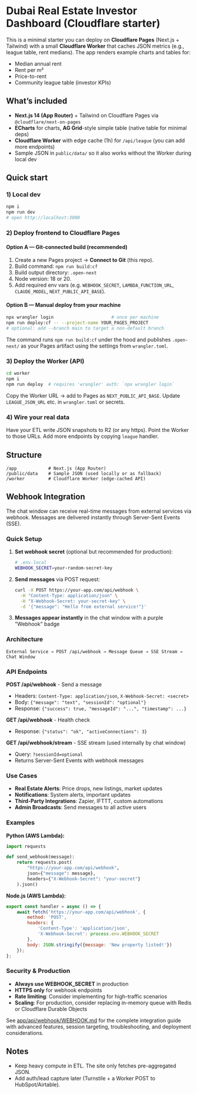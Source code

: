 # Dubai Real Estate Investor Dashboard (Cloudflare starter)

This is a minimal starter you can deploy on **Cloudflare Pages** (Next.js + Tailwind) with a small **Cloudflare Worker** that caches JSON metrics (e.g., league table, rent medians). The app renders example charts and tables for:
- Median annual rent
- Rent per m²
- Price-to-rent
- Community league table (investor KPIs)

## What’s included
- **Next.js 14 (App Router)** + Tailwind on Cloudflare Pages via `@cloudflare/next-on-pages`
- **ECharts** for charts, **AG Grid**-style simple table (native table for minimal deps)
- **Cloudflare Worker** with edge cache (1h) for `/api/league` (you can add more endpoints)
- Sample JSON in `public/data/` so it also works without the Worker during local dev

## Quick start

### 1) Local dev
```bash
npm i
npm run dev
# open http://localhost:3000
```

### 2) Deploy frontend to Cloudflare Pages

#### Option A — Git-connected build (recommended)
1. Create a new Pages project → **Connect to Git** (this repo).
2. Build command: `npm run build:cf`
3. Build output directory: `.open-next`
4. Node version: 18 or 20.
5. Add required env vars (e.g. `WEBHOOK_SECRET`, `LAMBDA_FUNCTION_URL`, `CLAUDE_MODEL`, `NEXT_PUBLIC_API_BASE`).

#### Option B — Manual deploy from your machine
```bash
npx wrangler login                      # once per machine
npm run deploy:cf -- --project-name YOUR_PAGES_PROJECT
# optional: add --branch main to target a non-default branch
```
The command runs `npm run build:cf` under the hood and publishes `.open-next/` as your Pages artifact using the settings from `wrangler.toml`.

### 3) Deploy the Worker (API)
```bash
cd worker
npm i
npm run deploy  # requires 'wrangler' auth: `npx wrangler login`
```
Copy the Worker URL → add to Pages as `NEXT_PUBLIC_API_BASE`. Update `LEAGUE_JSON_URL` etc. in `wrangler.toml` or secrets.

### 4) Wire your real data
Have your ETL write JSON snapshots to R2 (or any https). Point the Worker to those URLs. Add more endpoints by copying `league` handler.

## Structure
```
/app            # Next.js (App Router)
/public/data    # Sample JSON (used locally or as fallback)
/worker         # Cloudflare Worker (edge-cached API)
```

## Webhook Integration

The chat window can receive real-time messages from external services via webhook. Messages are delivered instantly through Server-Sent Events (SSE).

### Quick Setup

1. **Set webhook secret** (optional but recommended for production):
   ```bash
   # .env.local
   WEBHOOK_SECRET=your-random-secret-key
   ```

2. **Send messages** via POST request:
   ```bash
   curl -X POST https://your-app.com/api/webhook \
     -H "Content-Type: application/json" \
     -H "X-Webhook-Secret: your-secret-key" \
     -d '{"message": "Hello from external service!"}'
   ```

3. **Messages appear instantly** in the chat window with a purple "Webhook" badge

### Architecture

```
External Service → POST /api/webhook → Message Queue → SSE Stream → Chat Window
```

### API Endpoints

**POST /api/webhook** - Send a message
- Headers: `Content-Type: application/json`, `X-Webhook-Secret: <secret>`
- Body: `{"message": "text", "sessionId": "optional"}`
- Response: `{"success": true, "messageId": "...", "timestamp": ...}`

**GET /api/webhook** - Health check
- Response: `{"status": "ok", "activeConnections": 3}`

**GET /api/webhook/stream** - SSE stream (used internally by chat window)
- Query: `?sessionId=optional`
- Returns Server-Sent Events with webhook messages

### Use Cases

- **Real Estate Alerts**: Price drops, new listings, market updates
- **Notifications**: System alerts, important updates
- **Third-Party Integrations**: Zapier, IFTTT, custom automations
- **Admin Broadcasts**: Send messages to all active users

### Examples

**Python (AWS Lambda):**
```python
import requests

def send_webhook(message):
    return requests.post(
        "https://your-app.com/api/webhook",
        json={"message": message},
        headers={"X-Webhook-Secret": "your-secret"}
    ).json()
```

**Node.js (AWS Lambda):**
```javascript
export const handler = async () => {
    await fetch('https://your-app.com/api/webhook', {
        method: 'POST',
        headers: {
            'Content-Type': 'application/json',
            'X-Webhook-Secret': process.env.WEBHOOK_SECRET
        },
        body: JSON.stringify({message: 'New property listed!'})
    });
};
```

### Security & Production

- **Always use WEBHOOK_SECRET** in production
- **HTTPS only** for webhook endpoints
- **Rate limiting**: Consider implementing for high-traffic scenarios
- **Scaling**: For production, consider replacing in-memory queue with Redis or Cloudflare Durable Objects

See [app/api/webhook/WEBHOOK.md](app/api/webhook/WEBHOOK.md) for the complete integration guide with advanced features, session targeting, troubleshooting, and deployment considerations.

## Notes
- Keep heavy compute in ETL. The site only fetches pre-aggregated JSON.
- Add auth/lead capture later (Turnstile + a Worker POST to HubSpot/Airtable).
